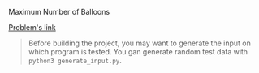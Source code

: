 Maximum Number of Balloons

[Problem's link](https://leetcode.com/problems/maximum-number-of-balloons/)

> Before building the project, you may want to generate the input on which program is tested. You gan generate random test data with `python3 generate_input.py`.
